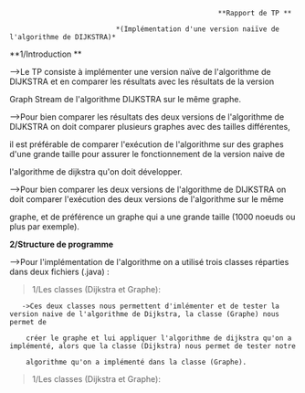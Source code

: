    
                                                       **Rapport de TP **
                                           
                              *(Implémentation d'une version naiïve de l'algorithme de DIJKSTRA)*


**1/Introduction **

-->Le TP consiste à implémenter une version naïve de l'algorithme de DIJKSTRA et en comparer les résultats avec les résultats de la version 
    
Graph Stream de l'algorithme DIJKSTRA sur le même graphe. 


-->Pour bien comparer les résultats des deux versions de l'algorithme de DIJKSTRA on doit comparer plusieurs graphes avec des tailles différentes,

il est préférable de comparer l'exécution de l'algorithme sur des graphes d'une grande taille pour assurer le fonctionnement de la version naive de

l'algorithme de dijkstra qu'on doit développer.


-->Pour bien comparer les deux versions de l'algorithme de DIJKSTRA on doit comparer l'exécution des deux versions de l'algorithme sur le même 

graphe, et de préférence un graphe qui a une grande taille (1000 noeuds ou plus par exemple).





**2/Structure de programme**


-->Pour l'implémentation de l'algorithme on a utilisé trois classes réparties dans deux fichiers (.java) :
    
>  1/Les classes (Dijkstra et Graphe):
    
       ->Ces deux classes nous permettent d'imlémenter et de tester la version naive de l'algorithme de Dijkstra, la classe (Graphe) nous permet de
        
        créer le graphe et lui appliquer l'algorithme de dijkstra qu'on a implémenté, alors que la classe (Dijkstra) nous permet de tester notre
        
        algorithme qu'on a implémenté dans la classe (Graphe). 
        
        
>  1/Les classes (Dijkstra et Graphe):                    
                              
                              
                              
                              
                              
                              
                              
                              
                              
                              
                              
                              
                              
                              
                              
                              
                              
                              
                              
                              
                              
                              
                              
                              
                              
                              
                              
                              
                              
                              
                              
                              
                              
                              
                              
                              
                              
                              
                              
                              
                              
                              
                              
                              
                              
                              
                              
                              
                              
                              
                              
                              
                              
                              
                              
                              
                              
                              
                              
                              
                              
                              
                              
                              
                              
                              
                              
                              
                              
                              
                              
                              
                              
                              
                              
                              
                              
                              
                              
                              
                              
                              
                              
                              
                              
                              
                              
                              
                              
                              
                              
                              
                              
                              
                              
                              
                              
                              
                              
                              
                              
                              
                              
                              
                              
                              
                              
                              
                              
                              